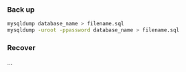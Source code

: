### Back up
```bash
mysqldump database_name > filename.sql
mysqldump -uroot -ppassword database_name > filename.sql
```

### Recover
...